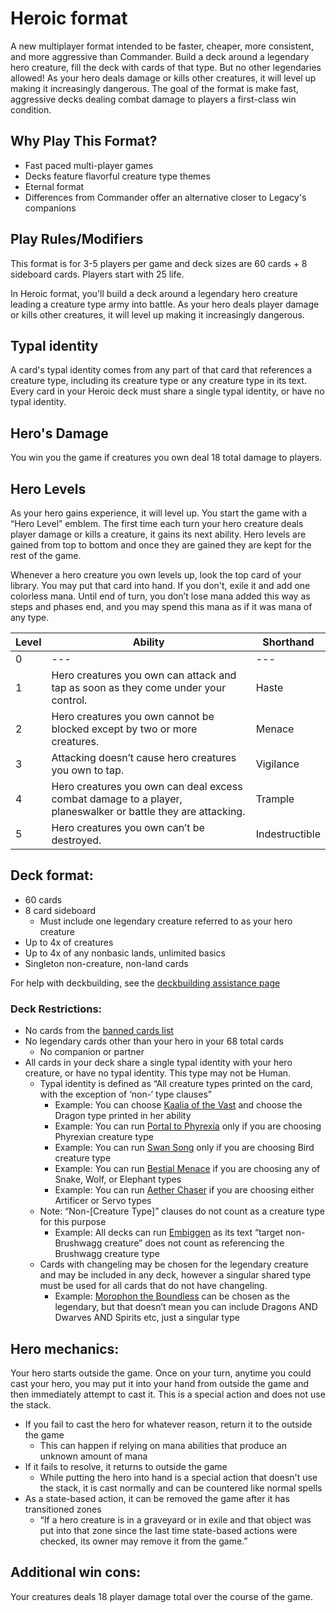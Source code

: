 # Heroic format
A new multiplayer format intended to be faster, cheaper, more consistent, and more aggressive than Commander. Build a deck around a legendary hero creature, fill the deck with cards of that type. But no other legendaries allowed! As your hero deals damage or kills other creatures, it will level up making it increasingly dangerous. The goal of the format is make fast, aggressive decks dealing combat damage to players a first-class win condition. 

## Why Play This Format?
* Fast paced multi-player games
* Decks feature flavorful creature type themes
* Eternal format
* Differences from Commander offer an alternative closer to Legacy's companions 

## Play Rules/Modifiers
This format is for 3-5 players per game and deck sizes are 60 cards + 8 sideboard cards. Players start with 25 life.

In Heroic format, you'll build a deck around a legendary hero creature leading a creature type army into battle. As your hero deals player damage or kills other creatures, it will level up making it increasingly dangerous.

## Typal identity
A card's typal identity comes from any part of that card that references a creature type, including its creature type or any creature type in its text. Every card in your Heroic deck must share a single typal identity, or have no typal identity.

## Hero's Damage
You win you the game if creatures you own deal 18 total damage to players. 

## Hero Levels
As your hero gains experience, it will level up. You start the game with a “Hero Level” emblem. The first time each turn your hero creature deals player damage or kills a creature, it gains its next ability. Hero levels are gained from top to bottom and once they are gained they are kept for the rest of the game. 

Whenever a hero creature you own levels up, look the top card of your library. You may put that card into hand. If you don't, exile it and add one colorless mana. Until end of turn, you don’t lose mana added this way as steps and phases end, and you may spend this mana as if it was mana of any type.

| Level  | Ability | Shorthand |
| ------------- | ------------- | ------------- |
| 0  | --- | --- | 
| 1  | Hero creatures you own can attack and tap as soon as they come under your control. | Haste |
| 2  | Hero creatures you own cannot be blocked except by two or more creatures. | Menace |
| 3  | Attacking doesn’t cause hero creatures you own to tap. | Vigilance |
| 4  | Hero creatures you own can deal excess combat damage to a player, planeswalker or battle they are attacking. | Trample |
| 5  | Hero creatures you own can’t be destroyed. | Indestructible |

## Deck format:
* 60 cards
* 8 card sideboard
	* Must include one legendary creature referred to as your hero creature
* Up to 4x of creatures
* Up to 4x of any nonbasic lands, unlimited basics
* Singleton non-creature, non-land cards

For help with deckbuilding, see the [deckbuilding assistance page](DECKBUILDING.MD)

### Deck Restrictions: 
* No cards from the [banned cards list](BANLIST.MD)
* No legendary cards other than your hero in your 68 total cards
	* No companion or partner
* All cards in your deck share a single typal identity with your hero creature, or have no typal identity. This type may not be Human.
	* Typal identity is defined as “All creature types printed on the card, with the exception of ‘non-‘ type clauses”
		* Example: You can choose [Kaalia of the Vast](https://scryfall.com/card/2x2/235/kaalia-of-the-vast) and choose the Dragon type printed in her ability
		* Example: You can run [Portal to Phyrexia](https://scryfall.com/card/bro/240/portal-to-phyrexia) only if you are choosing Phyrexian creature type
		* Example: You can run [Swan Song](https://scryfall.com/card/c16/98/swan-song) only if you are choosing Bird creature type
		* Example: You can run [Bestial Menace](https://scryfall.com/card/mic/134/bestial-menace) if you are choosing any of Snake, Wolf, or Elephant types
		* Example: You can run [Aether Chaser](https://scryfall.com/card/aer/76/aether-chaser) if you are choosing either Artificer or Servo types
	* Note: “Non-[Creature Type]” clauses do not count as a creature type for this purpose
		* Example: All decks can run [Embiggen](https://scryfall.com/card/unf/137/embiggen) as its text “target non-Brushwagg creature” does not count as referencing the Brushwagg creature type
	* Cards with changeling may be chosen for the legendary creature and may be included in any deck, however a singular shared type must be used for all cards that do not have changeling.
		* Example: [Morophon the Boundless](https://scryfall.com/card/cmm/3/morophon-the-boundless) can be chosen as the legendary, but that doesn’t mean you can include Dragons AND Dwarves AND Spirits etc, just a singular type

## Hero mechanics:
Your hero starts outside the game. Once on your turn, anytime you could cast your hero, you may put it into your hand from outside the game and then immediately attempt to cast it. This is a special action and does not use the stack.
* If you fail to cast the hero for whatever reason, return it to the outside the game
	* This can happen if relying on mana abilities that produce an unknown amount of mana
* If it fails to resolve, it returns to outside the game
	* While putting the hero into hand is a special action that doesn't use the stack, it is cast normally and can be countered like normal spells
* As a state-based action, it can be removed the game after it has transitioned zones
	* “If a hero creature is in a graveyard or in exile and that object was put into that zone since the last time state-based actions were checked, its owner may remove it from the game.”

## Additional win cons:
Your creatures deals 18 player damage total over the course of the game.
